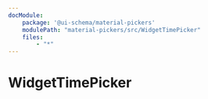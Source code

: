 ```yaml
---
docModule:
    package: '@ui-schema/material-pickers'
    modulePath: "material-pickers/src/WidgetTimePicker"
    files:
        - "*"
---
```


# WidgetTimePicker
